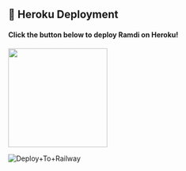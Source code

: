 ## 🚀 Heroku Deployment

<h4>Click the button below to deploy Ramdi on Heroku!</h4>    
<a href="https://dashboard.heroku.com/new?template=https://github.com/AnonymousR1025/RamdiMusicbot"><img src="https://img.shields.io/badge/Deploy%20To%20Heroku-blueviolet?style=for-the-badge&logo=heroku" width="200""/></a>

![Deploy+To+Railway](https://railway.app/new/template?template=https://github.com/MRVK1703/RAMDIMUSICBOT&envs=STRING_SESSION,BOT_TOKEN,MUSIC_BOT_NAME,API_ID,API_HASH,SUDO_USERS,DURATION_LIMIT,AUTO_LEAVING_ASSISTANT,MONGO_DB_URI,START_IMG_URL,PING_IMG_URL,OWNER_ID,UPSTREAM_BRANCH,UPSTREAM_REPO,LOG_GROUP_ID,SUPPORT_CHANNEL,SUPPORT_GROUP,GIT_TOKEN)
